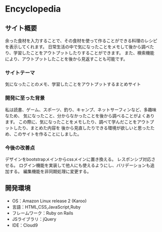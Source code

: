 # Encyclopedia

## サイト概要
余った食材を入力することで、その食材を使って作ることができる料理のレシピを表示してくれます。
日常生活の中で気になったことをメモして後から調べたり、学習したことをアウトプットしたりすることができます。
また、検索機能により、アウトプットしたことを後から見返すことも可能です。

### サイトテーマ
気になったことのメモ、学習したことをアウトプットするまとめサイト

### 開発に至った背景
私は読書、ゲーム、スポーツ、釣り、キャンプ、ネットサーフィンなど、多趣味なため、
気になったこと、分からなかったことを後から調べることがよくあります。
この際に、気になったことをメモしたり、調べて学んだことをアウトプットしたり、まとめた内容を
後から見直したりできる環境が欲しいと思ったため、このサイトを作ることにしました。


### 今後の改善点
デザインをbootstrapメインからcssメインに置き換える。
レスポンシブ対応させる。
ログイン機能を実装して他人にも使えるようにし、バリデーションも追加する。
編集機能を非同期処理に変更する。


## 開発環境
- OS：Amazon Linux release 2 (Karoo)
- 言語：HTML,CSS,JavaScript,Ruby
- フレームワーク：Ruby on Rails
- JSライブラリ：jQuery
- IDE：Cloud9